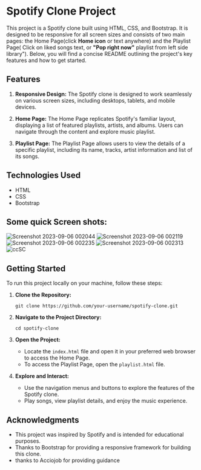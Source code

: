 # Spotify Clone Project

This project is a Spotify clone built using HTML, CSS, and Bootstrap. It is designed to be responsive for all screen sizes and consists of two main pages: the Home Page(click **Home icon** or text anywhere) and the Playlist Page( Click on liked songs text, or **"Pop right now"** playlist from left side library"). Below, you will find a concise README outlining the project's key features and how to get started.

## Features

1. **Responsive Design:** The Spotify clone is designed to work seamlessly on various screen sizes, including desktops, tablets, and mobile devices.

2. **Home Page:** The Home Page replicates Spotify's familiar layout, displaying a list of featured playlists, artists, and albums. Users can navigate through the content and explore music playlist.

3. **Playlist Page:** The Playlist Page allows users to view the details of a specific playlist, including its name, tracks, artist information and list of its songs.

## Technologies Used

- HTML
- CSS
- Bootstrap

## Some quick Screen shots:
![Screenshot 2023-09-06 002044](https://github.com/PriyanshX1902/SnakeGame/assets/139811734/cc3f33d1-f1e1-4696-805c-23b41399fa13)
![Screenshot 2023-09-06 002119](https://github.com/PriyanshX1902/SnakeGame/assets/139811734/2e960201-53c0-4ded-a015-22c38dc0698f)
![Screenshot 2023-09-06 002235](https://github.com/PriyanshX1902/SnakeGame/assets/139811734/3142f660-74d2-48bc-8561-2418c137eb1a)
![Screenshot 2023-09-06 002313](https://github.com/PriyanshX1902/SnakeGame/assets/139811734/11a83446-1256-4802-a9ab-b8cf840cb5a7)
![ccSC](https://github.com/PriyanshX1902/SnakeGame/assets/139811734/e27ee6ae-a1d0-4c8e-a07f-8811e73f0c11)

## Getting Started

To run this project locally on your machine, follow these steps:

1. **Clone the Repository:**
   ```
   git clone https://github.com/your-username/spotify-clone.git
   ```

2. **Navigate to the Project Directory:**
   ```
   cd spotify-clone
   ```

3. **Open the Project:**
   - Locate the `index.html` file and open it in your preferred web browser to access the Home Page.
   - To access the Playlist Page, open the `playlist.html` file.

4. **Explore and Interact:**
   - Use the navigation menus and buttons to explore the features of the Spotify clone.
   - Play songs, view playlist details, and enjoy the music experience.


## Acknowledgments
- This project was inspired by Spotify and is intended for educational purposes.
- Thanks to Bootstrap for providing a responsive framework for building this clone.
- thanks to Acciojob for providing guidance
